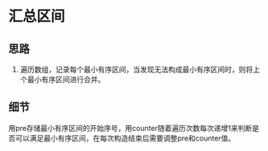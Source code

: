# 汇总区间

## 思路
1. 遍历数组，记录每个最小有序区间，当发现无法构成最小有序区间时，则将上个最小有序区间进行合并。

## 细节
用pre存储最小有序区间的开始序号，用counter随着遍历次数每次递增1来判断是否可以满足最小有序区间，在每次构造结束后需要调整pre和counter值。